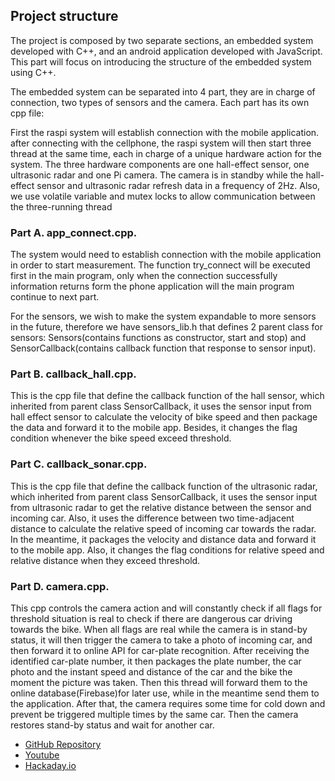 ## Project structure

The project is composed by two separate sections, an embedded system developed with C++, and an android application developed with JavaScript. This part will focus on introducing the structure of the embedded system using C++.

The embedded system can be separated into 4 part, they are in charge of connection, two types of sensors and the camera. Each part has its own cpp file: 

First the raspi system will establish connection with the mobile application. after connecting with the cellphone, the raspi system will then start three thread at the same time, each in charge of a unique hardware action for the system. The three hardware components are one hall-effect sensor, one ultrasonic radar and one Pi camera. The camera is in standby while the hall-effect sensor and ultrasonic radar refresh data in a frequency of 2Hz. Also, we use volatile variable and mutex locks to allow communication between the three-running thread

 
### Part A. app_connect.cpp.

The system would need to establish connection with the mobile application in order to start measurement. The function try_connect will be executed first in the main program, only when the connection successfully information returns form the phone application will the main program continue to next part.

For the sensors, we wish to make the system expandable to more sensors in the future, therefore we have sensors_lib.h that defines 2 parent class for sensors: Sensors(contains functions as constructor, start and stop) and SensorCallback(contains callback function that response to sensor input). 



### Part B. callback_hall.cpp.

This is the cpp file that define the callback function of the hall sensor, which inherited from parent class SensorCallback, it uses the sensor input from hall effect sensor to calculate the velocity of bike speed and then package the data and forward it to the mobile app. Besides, it changes the flag condition whenever the bike speed exceed threshold.

 

### Part C. callback_sonar.cpp.

This is the cpp file that define the callback function of the ultrasonic radar, which inherited from parent class SensorCallback, it uses the sensor input from ultrasonic radar to get the relative distance between the sensor and incoming car. Also, it uses the difference between two time-adjacent distance to calculate the relative speed of incoming car towards the radar. In the meantime, it packages the velocity and distance data and forward it to the mobile app. Also, it changes the flag conditions for relative speed and relative distance when they exceed threshold.

 

### Part D. camera.cpp.

This cpp controls the camera action and will constantly check if all flags for threshold situation is real to check if there are dangerous car driving towards the bike. When all flags are real while the camera is in stand-by status, it will then trigger the camera to take a photo of incoming car, and then forward it to online API for car-plate recognition. After receiving the identified car-plate number, it then packages the plate number, the car photo and the instant speed and distance of the car and the bike the moment the picture was taken. Then this thread will forward them to the online database(Firebase)for later use, while in the meantime send them to the application. After that, the camera requires some time for cold down and prevent be triggered multiple times by the same car. Then the camera restores stand-by status and wait for another car.

- [GitHub Repository](https://github.com/OmarJabri7/Cycle_Buddy)
- [Youtube](https://www.youtube.com/channel/UC4mHw6LXU8YYIvdZxgI5Btw)
- [Hackaday.io](https://hackaday.io/project/179217-cycle-buddy)

